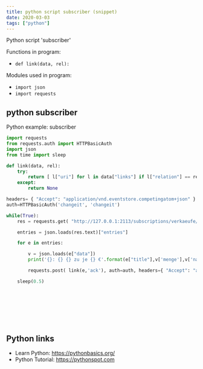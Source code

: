 ```yaml
---
title: python script subscriber (snippet)
date: 2020-03-03
tags: ["python"]
---
```

Python script 'subscriber'

Functions in program: 
* `def link(data, rel):`

Modules used in program: 
* `import json`
* `import requests`

## python subscriber

Python example: subscriber

```python
import requests
from requests.auth import HTTPBasicAuth
import json
from time import sleep

def link(data, rel):
    try:
        return [ l["uri"] for l in data["links"] if l["relation"] == rel][0]
    except:
        return None

headers= { "Accept": "application/vnd.eventstore.competingatom+json" }
auth=HTTPBasicAuth('changeit', 'changeit')

while(True):
    res = requests.get( "http://127.0.0.1:2113/subscriptions/verkaeufe/lager?embed=body", auth=auth, headers=headers)

    entries = json.loads(res.text)["entries"]

    for e in entries:

        v = json.loads(e["data"])
        print('{}: {} {} zu je {} €'.format(e["title"],v['menge'],v['name'], v['preis']))

        requests.post( link(e,'ack'), auth=auth, headers={ "Accept": "application/json" })

    sleep(0.5)

  
        
        
   




```

## Python links

- Learn Python: https://pythonbasics.org/
- Python Tutorial: https://pythonspot.com
